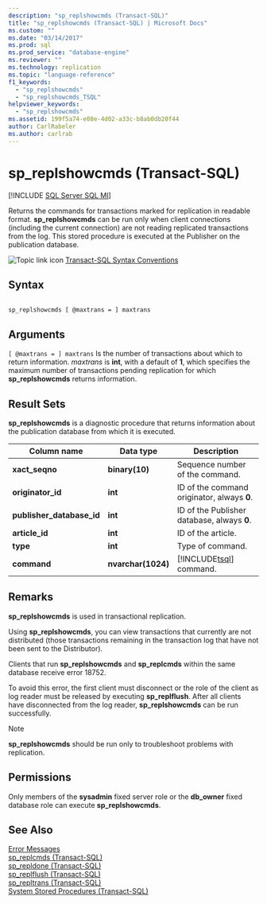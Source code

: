 ```yaml
---
description: "sp_replshowcmds (Transact-SQL)"
title: "sp_replshowcmds (Transact-SQL) | Microsoft Docs"
ms.custom: ""
ms.date: "03/14/2017"
ms.prod: sql
ms.prod_service: "database-engine"
ms.reviewer: ""
ms.technology: replication
ms.topic: "language-reference"
f1_keywords: 
  - "sp_replshowcmds"
  - "sp_replshowcmds_TSQL"
helpviewer_keywords: 
  - "sp_replshowcmds"
ms.assetid: 199f5a74-e08e-4d02-a33c-b8ab0db20f44
author: CarlRabeler
ms.author: carlrab
---
```

# sp_replshowcmds (Transact-SQL)
[!INCLUDE [SQL Server SQL MI](../../includes/applies-to-version/sql-asdbmi.md)]

  Returns the commands for transactions marked for replication in readable format. **sp_replshowcmds** can be run only when client connections (including the current connection) are not reading replicated transactions from the log. This stored procedure is executed at the Publisher on the publication database.  
  
 ![Topic link icon](../../database-engine/configure-windows/media/topic-link.gif "Topic link icon") [Transact-SQL Syntax Conventions](../../t-sql/language-elements/transact-sql-syntax-conventions-transact-sql.md)  
  
## Syntax  
  
```  
  
sp_replshowcmds [ @maxtrans = ] maxtrans  
```  
  
## Arguments  
`[ @maxtrans = ] maxtrans`
 Is the number of transactions about which to return information. *maxtrans* is **int**, with a default of **1**, which specifies the maximum number of transactions pending replication for which **sp_replshowcmds** returns information.  
  
## Result Sets  
 **sp_replshowcmds** is a diagnostic procedure that returns information about the publication database from which it is executed.  
  
|Column name|Data type|Description|  
|-----------------|---------------|-----------------|  
|**xact_seqno**|**binary(10)**|Sequence number of the command.|  
|**originator_id**|**int**|ID of the command originator, always **0**.|  
|**publisher_database_id**|**int**|ID of the Publisher database, always **0**.|  
|**article_id**|**int**|ID of the article.|  
|**type**|**int**|Type of command.|  
|**command**|**nvarchar(1024)**|[!INCLUDE[tsql](../../includes/tsql-md.md)] command.|  
  
## Remarks  
 **sp_replshowcmds** is used in transactional replication.  
  
 Using **sp_replshowcmds**, you can view transactions that currently are not distributed (those transactions remaining in the transaction log that have not been sent to the Distributor).  
  
 Clients that run **sp_replshowcmds** and **sp_replcmds** within the same database receive error 18752.  
  
 To avoid this error, the first client must disconnect or the role of the client as log reader must be released by executing **sp_replflush**. After all clients have disconnected from the log reader, **sp_replshowcmds** can be run successfully.  
  
> [!NOTE]  
>  **sp_replshowcmds** should be run only to troubleshoot problems with replication.  
  
## Permissions  
 Only members of the **sysadmin** fixed server role or the **db_owner** fixed database role can execute **sp_replshowcmds**.  
  
## See Also  
 [Error Messages](../../relational-databases/native-client-odbc-error-messages/error-messages.md)   
 [sp_replcmds &#40;Transact-SQL&#41;](../../relational-databases/system-stored-procedures/sp-replcmds-transact-sql.md)   
 [sp_repldone &#40;Transact-SQL&#41;](../../relational-databases/system-stored-procedures/sp-repldone-transact-sql.md)   
 [sp_replflush &#40;Transact-SQL&#41;](../../relational-databases/system-stored-procedures/sp-replflush-transact-sql.md)   
 [sp_repltrans &#40;Transact-SQL&#41;](../../relational-databases/system-stored-procedures/sp-repltrans-transact-sql.md)   
 [System Stored Procedures &#40;Transact-SQL&#41;](../../relational-databases/system-stored-procedures/system-stored-procedures-transact-sql.md)  
  
  
